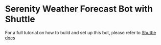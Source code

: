# Serenity Weather Forecast Bot with Shuttle

For a full tutorial on how to build and set up this bot, please refer to [Shuttle docs](https://docs.shuttle.dev/templates/tutorials/discord-weather-forecast)

